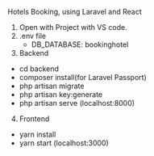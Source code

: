 Hotels Booking, using Laravel and React

1. Open with Project with VS code.
2. .env file
   - DB_DATABASE: bookinghotel
3. Backend

- cd backend
- composer install(for Laravel Passport)
- php artisan migrate
- php artisan key:generate
- php artisan serve (localhost:8000)

4. Frontend

- yarn install
- yarn start (localhost:3000)
